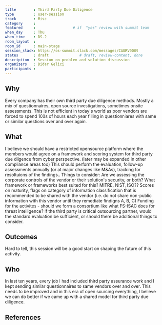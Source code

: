 ```yaml
---
title        : Third Party Due Diligence
type         : user-session
track        : Misc
category     :
featured     :                 # if  "yes" review with summit team
when_day     : Thu
when_time    : DS-2
room_layout  :
room_id      : main-stage
session_slack: https://os-summit.slack.com/messages/CAURV0D09
status       : draft              # draft, review-content, done
description  : Session on problem and solution discussion
organizers   : Didar Gelici
participants :
---
```


## Why

Every company has their own third party due diligence methods. Mostly a mix of questionnaires, open source investigations, sometimes onsite assessments. This is not efficient in today's world as poor vendors are forced to spend 100s of hours each year filling in questionniares with same or similar questions over and over again.

## What

I believe we should have a restricted opensource platform where the members would agree on a framework and scoring system for third party due diigence from cyber perspective. (later may be expanded in other compliance areas too)
This should perform the evaluation, follow-up assessments annually (or at major changes like M&As), tracking for resoltuions of the findings..
Things to consider:
Are we assessing the corporate controls of the vendor or their solution's security, or both?
What framework or frameworks best suited for this? MITRE, NIST, ISO??
Scores on maturity, flags on category of information classification that is recommended to be shared with the vendor (i.e. do not share non-public information with this vendor until they remediate findigns A, B, C)
Funding for the activites - should we form a consortium like what FS-ISAC does for threat intelligence? 
If the third party is critical outsourcing partner, would the standard evaluation be sufficient, or should there be additional things to consider.

## Outcomes

Hard to tell, this session will be a good start on shaping the future of this activity.

## Who

In last ten years, every job I had included third party assurance work and I kept sending similar questionnaires to same vendors over and over. This needs to be improved and in this era of open sourcing everything, I believe we can do better if we came up with a shared model for third party due diligence.

## References

